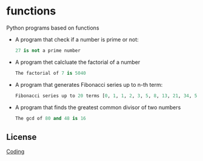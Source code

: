 # functions
Python programs based on functions

* A program that check if a number is prime or not:
  ```python
  27 is not a prime number
  ```
 
 * A program thet calcluate the factorial of a number
    ```python
    The factorial of 7 is 5040
    ```
 
 * A program that generates Fibonacci series up to n-th term:
    ```python
    Fibonacci series up to 20 terms [0, 1, 1, 2, 3, 5, 8, 13, 21, 34, 55, 89, 144, 233, 377, 610, 987, 1597, 2584, 4181]
    ```
 
 * A program that finds the greatest common divisor of two numbers
    ```python
    The gcd of 80 and 48 is 16
    ```
 ## License

[Coding](https://www.clcoding.com/)

